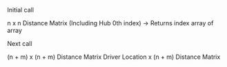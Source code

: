 Initial call

n x n Distance Matrix (Including Hub 0th index)
-> Returns index array of array

Next call

(n + m) x (n + m) Distance Matrix
Driver Location x (n + m) Distance Matrix
